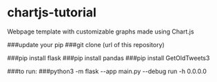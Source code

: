# chartjs-tutorial
Webpage template with customizable graphs made using Chart.js

###update your pip
###git clone (url of this repository)

###pip install flask
###pip install pandas
###pip install GetOldTweets3

###to run: 
###python3 -m flask --app main.py --debug run -h 0.0.0.0
